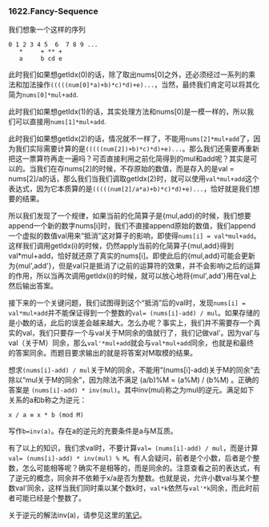 ### 1622.Fancy-Sequence

我们想象一个这样的序列
```
0 1 2 3 4 5  6  7 8 9 ...
   *     + ** +
   a     b cd e
```
此时我们如果想getIdx(0)的话，除了取出nums[0]之外，还必须经过一系列的乘法和加法操作```(((((num[0]*a)+b)*c)*d)+e)...```，当然，最终我们肯定可以将其化简为```nums[0]*mul+add```.

此时我们如果想getIdx(1)的话，其实处理方法和nums[0]是一模一样的，所以我们可以直接用```nums[1]*mul+add```.

此时我们如果想getIdx(2)的话，情况就不一样了，不能用```nums[2]*mul+add```了，因为我们实际需要计算的是```(((((num[2])+b)*c)*d)+e)...```。那么我们还需要再重新把这一票算符再走一遍吗？可否直接利用之前化简得到的mul和add呢？其实是可以的。当我们在存nums[2]的时候，不存原始的数值，而是存入的是val = nums[2]/a的话，那么我们当我们调取getIdx(2)时，就可以使用```val*mul+add```这个表达式，因为它本质算的是```(((((num[2]/a*a)+b)*c)*d)+e)...```，恰好就是我们想要的结果。

所以我们发现了一个规律，如果当前的化简算子是{mul,add}的时候，我们想要append一个新的数字nums[i]时，我们不直接append原始的数值，我们append一个虚拟的数值val用来“抵消”这对算子的影响，即使得```nums[i] = val*mul+add```。这样我们调用getIdx(i)的时候，仍然apply当前的化简算子{mul,add}得到val*mul+add，恰好就还原了真实的nums[i]。即使此后的{mul,add}可能会更新为{mul',add'}，但是val只是抵消了i之前的运算符的效果，并不会影响i之后的运算的作用，所以当再次调用getIdx(i)的时候，就可以放心地将{mul',add'}用在val上然后输出答案。

接下来的一个关键问题，我们试图得到这个“抵消”后的val时，发现```nums[i] = val*mul+add```并不能保证得到一个整数的```val= (nums[i]-add) / mul```。如果存储的是小数的话，此后的误差会越来越大。怎么办呢？事实上，我们并不需要存一个真实的val，我们只要存一个与val关于M同余的值就行了，我们记做val'。因为val'与val（关于M）同余，那么```val'*mul+add```就会与```val*mul+add```同余，也就是和最终的答案同余。而题目要求输出的就是将答案对M取模的结果。

想求```(nums[i]-add) / mul```关于M的同余，不能用“(nums[i]-add)关于M的同余”去除以“mul关于M的同余”，因为除法不满足 (a/b)%M = (a%M) / (b%M) 。正确的答案是 ```(nums[i]-add) * inv(mul)```。其中inv(mul)称之为mul的逆元。满足如下关系的a和b称之为逆元：
```
x / a ≡ x * b (mod M)
```
写作```b=inv(a)```。存在a的逆元的充要条件是a与M互质。

有了以上的知识，我们求val时，不要计算```val= (nums[i]-add) / mul```，而是计算```val= (nums[i]-add) * inv(mul) % M```。有人会疑问，前者是个小数，后者是个整数，怎么可能相等呢？确实不是相等的，而是同余的。注意查看之前的表达式，有了逆元的概念，同余并不依赖于x/a是否为整数。也就是说，允许小数val与某个整数val'同余，这样当我们同时乘以某个数k时，```val*k```依然与```val'*k```同余，而此时前者可能已经是个整数了。

关于逆元的解法inv(a)，请参见这里的[笔记](https://github.com/wisdompeak/LeetCode/tree/master/Template/Inverse_Element)。


